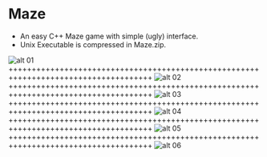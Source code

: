 # Maze

- An easy C++ Maze game with simple (ugly) interface.
- Unix Executable is compressed in Maze.zip.

![alt 01](https://cloud.githubusercontent.com/assets/18507649/14841418/738d90ec-0bf2-11e6-88f5-fdbd9c7b2bb8.png)
+++++++++++++++++++++++++++++++++++++++++++++++++++++++++++++++++++++++++++++++++++++
![alt 02](https://cloud.githubusercontent.com/assets/18507649/14841443/95e0acce-0bf2-11e6-8f4b-be260b1105e5.png)
+++++++++++++++++++++++++++++++++++++++++++++++++++++++++++++++++++++++++++++++++++++
![alt 03](https://cloud.githubusercontent.com/assets/18507649/14841444/991e099a-0bf2-11e6-9bd0-602e71e0bb9a.png)
+++++++++++++++++++++++++++++++++++++++++++++++++++++++++++++++++++++++++++++++++++++
![alt 04](https://cloud.githubusercontent.com/assets/18507649/14841447/9e6ebfb6-0bf2-11e6-96ab-74af4d1f97c4.png)
+++++++++++++++++++++++++++++++++++++++++++++++++++++++++++++++++++++++++++++++++++++
![alt 05](https://cloud.githubusercontent.com/assets/18507649/14841449/a3f89b14-0bf2-11e6-8ce8-4d670032b1bd.png)
+++++++++++++++++++++++++++++++++++++++++++++++++++++++++++++++++++++++++++++++++++++
![alt 06](https://cloud.githubusercontent.com/assets/18507649/14841450/a6989e96-0bf2-11e6-96a0-43648360f619.png)
